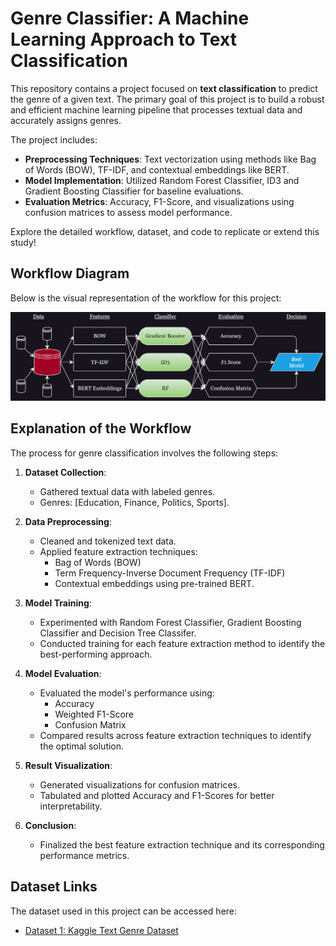 # Genre Classifier: A Machine Learning Approach to Text Classification

This repository contains a project focused on **text classification** to predict the genre of a given text. The primary goal of this project is to build a robust and efficient machine learning pipeline that processes textual data and accurately assigns genres.

The project includes:
- **Preprocessing Techniques**: Text vectorization using methods like Bag of Words (BOW), TF-IDF, and contextual embeddings like BERT.
- **Model Implementation**: Utilized Random Forest Classifier, ID3 and Gradient Boosting Classifier for baseline evaluations.
- **Evaluation Metrics**: Accuracy, F1-Score, and visualizations using confusion matrices to assess model performance.

Explore the detailed workflow, dataset, and code to replicate or extend this study!

## Workflow Diagram

Below is the visual representation of the workflow for this project:

![Workflow Diagram](Workflow.PNG)

## Explanation of the Workflow

The process for genre classification involves the following steps:

1. **Dataset Collection**: 
   - Gathered textual data with labeled genres.
   - Genres: [Education, Finance, Politics, Sports].

2. **Data Preprocessing**: 
   - Cleaned and tokenized text data.
   - Applied feature extraction techniques:
     - Bag of Words (BOW)
     - Term Frequency-Inverse Document Frequency (TF-IDF)
     - Contextual embeddings using pre-trained BERT.

3. **Model Training**:
   - Experimented with Random Forest Classifier, Gradient Boosting Classifier and Decision Tree Classifer.
   - Conducted training for each feature extraction method to identify the best-performing approach.

4. **Model Evaluation**:
   - Evaluated the model's performance using:
     - Accuracy
     - Weighted F1-Score
     - Confusion Matrix
   - Compared results across feature extraction techniques to identify the optimal solution.

5. **Result Visualization**:
   - Generated visualizations for confusion matrices.
   - Tabulated and plotted Accuracy and F1-Scores for better interpretability.

6. **Conclusion**:
   - Finalized the best feature extraction technique and its corresponding performance metrics.



## Dataset Links

The dataset used in this project can be accessed here:
- [Dataset 1: Kaggle Text Genre Dataset](<https://www.kaggle.com/datasets/prishasawhney/sentiment-analysis-evaluation-dataset>)



